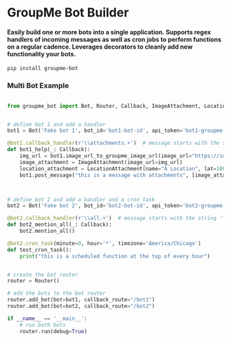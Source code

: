 # GroupMe Bot Builder

#### Easily build one or more bots into a single application. Supports regex handlers of incoming messages as well as cron jobs to perform functions on a regular cadence. Leverages decorators to cleanly add new functionality your bots.

```
pip install groupme-bot
```

### Multi Bot Example

```python

from groupme_bot import Bot, Router, Callback, ImageAttachment, LocationAttachment


# define bot 1 and add a handler
bot1 = Bot('Fake bot 1', bot_id='bot1-bot-id', api_token='bot1-groupme-api-token', group_id='bot1-group-id')

@bot1.callback_handler(r'\\attachments.+')  # message starts with the string '\attachments'
def bot1_help(_: Callback):
    img_url = bot1.image_url_to_groupme_image_url(image_url="https://images.indianexpress.com/2020/12/Doodle.jpg")
    image_attachment = ImageAttachment(image_url=img_url)
    location_attachment = LocationAttachment(name="A Location", lat=100.000, lng=46.000)
    bot1.post_message("this is a message with attachments", [image_attachment, location_attachment])



# define bot 2 and add a handler and a cron task
bot2 = Bot('Fake bot 2', bot_id='bot2-bot-id', api_token='bot2-groupme-api-token', group_id='bot2-group-id')

@bot2.callback_handler(r'\\all.+')  # message starts with the string '\all'
def bot2_mention_all(_: Callback):
    bot2.mention_all()

@bot2.cron_task(minute=0, hour='*', timezone='America/Chicago')
def test_cron_task():
    print("this is a scheduled function at the top of every hour")


# create the bot router
router = Router()

# add the bots to the bot router
router.add_bot(bot=bot1, callback_route="/bot1")
router.add_bot(bot=bot2, callback_route="/bot2")

if __name__ == '__main__':
    # run both bots
    router.run(debug=True)
    
```
